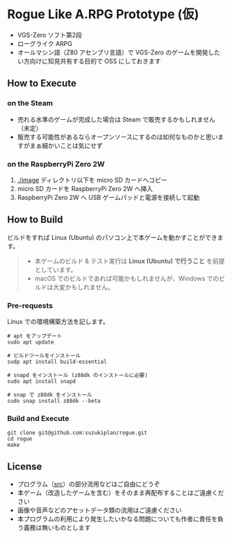 # Rogue Like A.RPG Prototype (仮)

- VGS-Zero ソフト第2段
- ローグライク ARPG
- オールマシン語（Z80 アセンブリ言語）で VGS-Zero のゲームを開発したい方向けに知見共有する目的で OSS にしておきます

## How to Execute

### on the Steam

- 売れる水準のゲームが完成した場合は Steam で販売するかもしれません（未定）
- 販売する可能性があるならオープンソースにするのは如何なものかと思いますがまぁ細かいことは気にせず

### on the RaspberryPi Zero 2W

1. [./image](./image) ディレクトリ以下を micro SD カードへコピー
2. micro SD カードを RaspberryPi Zero 2W へ挿入
3. RaspberryPi Zero 2W へ USB ゲームパッドと電源を接続して起動

## How to Build

ビルドをすれば Linux (Ubuntu) のパソコン上で本ゲームを動かすことができます。

> - 本ゲームのビルド & テスト実行は __Linux (Ubuntu) で行うこと__ を前提としています。
> - macOS でのビルドであれば可能かもしれませんが、Windows でのビルドは大変かもしれません。

### Pre-requests

Linux での環境構築方法を記します。

```
# apt をアップデート
sudo apt update

# ビルドツールをインストール
sudp apt install build-essential

# snapd をインストール (z88dk のインストールに必要)
sudo apt install snapd

# snap で z88dk をインストール
sudo snap install z88dk --beta
```

### Build and Execute

```
git clone git@github.com:suzukiplan/rogue.git
cd rogue
make
```

## License

- プログラム（[src](./src)）の部分流用などはご自由にどうぞ
- 本ゲーム（改造したゲームを含む）をそのまま再配布することはご遠慮ください
- 画像や音声などのアセットデータ類の流用はご遠慮ください
- 本プログラムの利用により発生したいかなる問題についても作者に責任を負う義務は無いものとします

